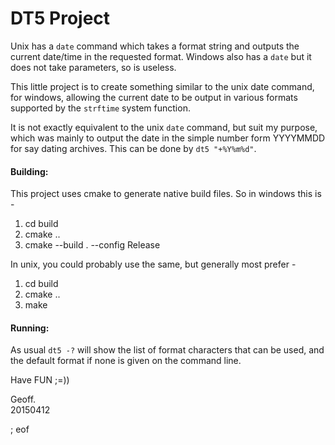 # DT5 Project

Unix has a `date` command which takes a format string and outputs the current date/time in the requested format. Windows also has a `date` but it does not take parameters, so is useless.

This little project is to create something similar to the unix date command, for windows, allowing the current date to be output in various formats supported by the `strftime` system function.

It is not exactly equivalent to the unix `date` command, but suit my purpose, which was mainly to output the date in the simple number form YYYYMMDD for say dating archives. This can be done by `dt5 "+%Y%m%d"`.

#### Building:

This project uses cmake to generate native build files. So in windows this is -

 1. cd build
 2. cmake ..
 3. cmake --build . --config Release
 
In unix, you could probably use the same, but generally most prefer -

 1. cd build
 2. cmake ..
 3. make
 
#### Running:

As usual `dt5 -?` will show the list of format characters that can be used, and the default format if none is given on the command line.

Have FUN ;=))

Geoff.  
20150412

; eof


